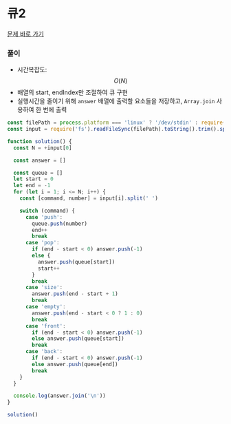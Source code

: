 # 큐2

[문제 바로 가기](https://www.acmicpc.net/problem/18258)

### 풀이

- 시간복잡도: $$O(N)$$
- 배열의 start, endIndex만 조절하여 큐 구현
- 실행시간을 줄이기 위해 `answer` 배열에 출력할 요소들을 저장하고, `Array.join` 사용하여 한 번에 출력

```javascript
const filePath = process.platform === 'linux' ? '/dev/stdin' : require('path').resolve(__dirname, 'input.txt')
const input = require('fs').readFileSync(filePath).toString().trim().split('\n')

function solution() {
  const N = +input[0]

  const answer = []

  const queue = []
  let start = 0
  let end = -1
  for (let i = 1; i <= N; i++) {
    const [command, number] = input[i].split(' ')

    switch (command) {
      case 'push':
        queue.push(number)
        end++
        break
      case 'pop':
        if (end - start < 0) answer.push(-1)
        else {
          answer.push(queue[start])
          start++
        }
        break
      case 'size':
        answer.push(end - start + 1)
        break
      case 'empty':
        answer.push(end - start < 0 ? 1 : 0)
        break
      case 'front':
        if (end - start < 0) answer.push(-1)
        else answer.push(queue[start])
        break
      case 'back':
        if (end - start < 0) answer.push(-1)
        else answer.push(queue[end])
        break
    }
  }

  console.log(answer.join('\n'))
}

solution()
```

